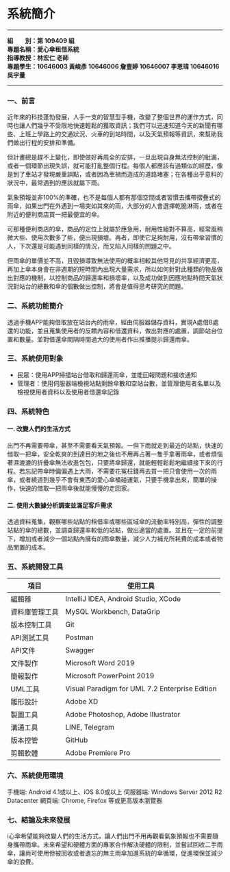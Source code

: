 # 系統簡介

---

**組&emsp;&emsp;別：第 109409 組**  
**專題名稱：愛心傘租借系統**  
**指導教授：林宏仁 老師**  
**專題學生：10646003 黃峻彥 10646006 詹壹婷 10646007 李恩瑋 10646016 吳宇量**

---

### 一、前言
近年來的科技蓬勃發展，人手一支的智慧型手機，改變了整個世界的運作方式，同時也讓人們幾乎不受限地快速輕鬆的獲取資訊；我們可以迅速知道今天的新聞有哪些、上班上學路上的交通狀況、火車的到站時間，以及天氣預報等資訊，來幫助我們做出行程的安排和準備。

但計畫總是趕不上變化，即使做好再周全的安排，一旦出現自身無法控制的紕漏，或者一個環節出現失誤，就可能打亂整個行程。每個人都應該有過類似的經歷，像是到了車站才發現嚴重誤點，或者因為車禍而造成的道路堵塞；在各種出乎意料的狀況中，最常遇到的應該就屬下雨。

氣象預報並非100%的準確，也不是每個人都有那個空間或者習慣去攜帶摺疊式的雨傘，如果出門在外遇到一場突如其來的雨，大部分的人會選擇乾脆淋雨，或者在附近的便利商店買一把最便宜的傘。

可那種便利商店的傘，商品的定位上就屬於應急用，耐用性絕對不算高，經常風稍微大些、使用次數多了些，便出現損壞。再者，即使它足夠耐用，沒有帶傘習慣的人，下次還是可能遇到同樣的情況，而又陷入同樣的問題之中。

但雨傘的單價並不高，且毀損導致無法使用的概率相較其他常見的共享經濟更高，再加上傘本身會在非週期的短時間內出現大量需求，所以如何針對此種類的物品做出對應的機制，以控制商品的歸還率和損壞率，以及成功做到因應地點時間天氣狀況對站台的總數和傘的個數做出控制，將會是值得思考研究的問題。

### 二、系統功能簡介
透過手機APP能夠借取放在站台內的雨傘，經由伺服器儲存資料，實現A處借B處還的功能，並且蒐集使用者的反饋內容和借還資料，做出對應的處置，調節站台位置和數量。並對借還傘間隔時間過大的使用者作出推播提示歸還雨傘。

### 三、系統使用對象
- 民眾：使用APP掃描站台借取和歸還雨傘，並能回報問題和接收通知
- 管理者：使用伺服器端檢視站點剩餘傘數和空站台數，並管理使用者名單以及檢視使用者資料以及使用者借還傘記錄

### 四、系統特色

#### 一. 改變人們的生活方式
出門不再需要帶傘，甚至不需要看天氣預報。一但下雨就走到最近的站點，快速的借取一把傘，安全乾爽的到達目的地之後也不用再占著一隻手拿著雨傘，或者煩惱著濕漉漉的折疊傘無法收進包包，只要將傘歸還，就能輕輕鬆鬆地繼續接下來的行程。若忘記帶傘時偏偏遇上大雨，不需要花冤枉錢再去買一把只會使用一次的雨傘，或者繞道到幾乎不會有東西的愛心傘桶碰運氣，只要手機拿出來，簡單的操作，快速的借取一把雨傘後就能慢慢的走回家。

#### 二. 使用大數據分析調查並滿足客戶需求
透過資料蒐集，觀察哪些站點的租借率或哪些區域傘的流動率特別高，彈性的調整站點的傘的總數，並調查歸還率較低的站點，做出適當的處置。並且在一定的前提下，增加或者減少一個站點內擁有的雨傘數量，減少人力補充所耗費的成本或者物品閒置的成本。

### 五、系統開發工具
| 項目 | 使用工具 |
| -------- | -------- |
| 編輯器 | IntelliJ IDEA, Android Studio, XCode |
| 資料庫管理工具 | MySQL Workbench, DataGrip |
| 版本控制工具 | Git |
| API測試工具 | Postman |
| API文件 | Swagger |
| 文件製作 | Microsoft Word 2019 |
| 簡報製作 | Microsoft PowerPoint 2019 |
| UML工具 | Visual Paradigm for UML 7.2 Enterprise Edition |
| 雛形設計 | Adobe XD |
| 製圖工具 | Adobe Photoshop, Adobe Illustrator |
| 溝通工具 | LINE, Telegram |
| 版本控管 | GitHub |
| 剪輯軟體 | Adobe Premiere Pro |

### 六、系統使用環境
手機端: Android 4.1或以上、iOS 8.0或以上
伺服器端: Windows Server 2012 R2 Datacenter
網頁端: Chrome, Firefox 等或更高版本瀏覽器

### 七、結論及未來發展
i心傘希望能夠改變人們的生活方式，讓人們出門不用再觀看氣象預報也不需要隨身攜帶雨傘。未來希望和硬體方面的專家合作解決硬體的限制，並嘗試回收二手雨傘，讓尚可使用但被回收或者遺忘的無主雨傘加進系統的傘循環，促進環保並減少傘的浪費。